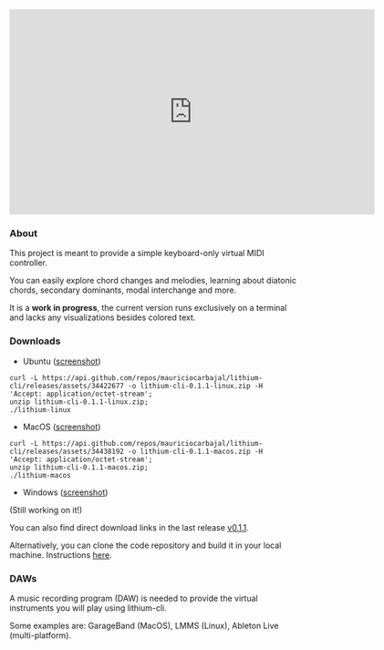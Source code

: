 <iframe src="https://player.vimeo.com/video/535348722?title=0&amp;byline=0&amp;portrait=0&amp;speed=0&amp;badge=0&amp;autopause=0&amp;player_id=0&amp;app_id=58479" width="640" height="360" frameborder="0" allow="autoplay; fullscreen; picture-in-picture" allowfullscreen title="lithium-cli"></iframe>

### About
This project is meant to provide a simple keyboard-only virtual MIDI controller.

You can easily explore chord changes and melodies, learning about diatonic chords, secondary dominants, modal interchange and more.

It is a **work in progress**, the current version runs exclusively on a terminal and lacks any visualizations besides colored text.


### Downloads

- Ubuntu ([screenshot](/lithium-cli/ubuntu.png))
```
curl -L https://api.github.com/repos/mauriciocarbajal/lithium-cli/releases/assets/34422677 -o lithium-cli-0.1.1-linux.zip -H 'Accept: application/octet-stream';
unzip lithium-cli-0.1.1-linux.zip;
./lithium-linux
```

- MacOS ([screenshot](/lithium-cli/macos.png))
```
curl -L https://api.github.com/repos/mauriciocarbajal/lithium-cli/releases/assets/34438192 -o lithium-cli-0.1.1-macos.zip -H 'Accept: application/octet-stream';
unzip lithium-cli-0.1.1-macos.zip;
./lithium-macos
```

- Windows ([screenshot](/lithium-cli/windows.png))
<!-- ```
curl -L https://api.github.com/repos/mauriciocarbajal/lithium-cli/releases/assets/34441864 -o "lithium-cli-0.1.1-windows.zip" -H "Accept: application/octet-stream"
tar -xf lithium-cli-0.1.1-windows.zip
lithium-win.exe
``` -->
(Still working on it!)

You can also find direct download links in the last release [v0.1.1](https://github.com/mauriciocarbajal/lithium-cli/releases/tag/v0.1.1).

Alternatively, you can clone the code repository and build it in your local machine. Instructions [here](https://github.com/mauriciocarbajal/lithium-cli).


### DAWs
A music recording program (DAW) is needed to provide the virtual instruments you will play using lithium-cli.

Some examples are: GarageBand (MacOS), LMMS (Linux), Ableton Live (multi-platform).

